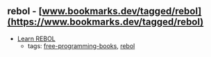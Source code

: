 rebol - [www.bookmarks.dev/tagged/rebol](https://www.bookmarks.dev/tagged/rebol)
---
* [Learn REBOL](http://www.lulu.com/shop/nick-antonaccio/learn-rebol/ebook/product-17383182.html)
    * tags: [free-programming-books](../tagged/free-programming-books.md), [rebol](../tagged/rebol.md)
